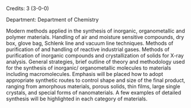 Credits: 3 (3-0-0)

Department: Department of Chemistry

Modern methods applied in the synthesis of inorganic, organometallic and polymer materials. Handling of air and moisture sensitive compounds, dry box, glove bag, Schlenk line and vacuum line techniques. Methods of purification of and handling of reactive industrial gases. Methods of purification of inorganic compounds and crystallization of solids for X-ray analysis. General strategies, brief outline of theory and methodology used for the synthesis of inorganic/ organometallic molecules to materials including macromolecules. Emphasis will be placed how to adopt appropriate synthetic routes to control shape and size of the final product, ranging from amorphous materials, porous solids, thin films, large single crystals, and special forms of nanomaterials. A few examples of detailed synthesis will be highlighted in each category of materials.